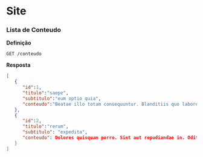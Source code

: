 # Site 

### Lista de Conteudo

**Definição**

`GET /conteudo`


**Resposta**
```json
[
   {
      "id":1,
      "titulo":"saepe",
      "subtitulo":"eum optio quia",   
      "conteudo":"Beatae illo totam consequuntur. Blanditiis quo labore minus ullam temporibus commodi."
   },
   {
      "id":2,
      "titulo":"rerum",      
      "subtitulo": "expedita",
      "conteudo": Dolores quisquam porro. Sint aut repudiandae in. Odit natus ut rerum. Illo corporis rerum. Quia vitae occaecati eveniet voluptatum atque exercitationem sunt magnam optio."
   }
]
```
